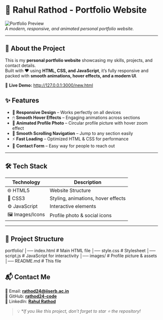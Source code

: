 
# 🌟 Rahul Rathod - Portfolio Website  

![Portfolio Preview](./preview.png)  
*A modern, responsive, and animated personal portfolio website.*  

---

## 🚀 About the Project  
This is my **personal portfolio website** showcasing my skills, projects, and contact details.  
Built with ❤️ using **HTML, CSS, and JavaScript**, it’s fully responsive and packed with **smooth animations, hover effects, and a modern UI**.  

🔗 **Live Demo:** http://127.0.0.1:3000/new.html

## ✨ Features  
- 🎯 **Responsive Design** – Works perfectly on all devices  
- 🖱 **Smooth Hover Effects** – Engaging animations across sections  
- 📸 **Animated Profile Photo** – Circular profile picture with hover zoom effect  
- 📜 **Smooth Scrolling Navigation** – Jump to any section easily  
- ⚡ **Fast Loading** – Optimized HTML & CSS for performance  
- 📩 **Contact Form** – Easy way for people to reach out  

---

## 🛠️ Tech Stack  
| Technology | Description |
|------------|-------------|
| 🌐 HTML5   | Website Structure |
| 🎨 CSS3    | Styling, animations, hover effects |
| ⚙️ JavaScript | Interactive elements |
| 🖼 Images/Icons | Profile photo & social icons |

---

## 📂 Project Structure 

portfolio/
│── index.html       # Main HTML file
│── style.css        # Stylesheet
│── script.js        # JavaScript for interactivity
│── images/          # Profile picture & assets
│── README.md        # This file

## 📬 Contact Me  
📧 Email: **rathod24@iiserb.ac.in**  
🐙 GitHub: [**rathod24-code**](https://github.com/rathod24-code)  
💼 LinkedIn: [**Rahul Rathod**](rahul-rathod77)  

> 💡 **If you like this project, don’t forget to star ⭐ the repository!*  



